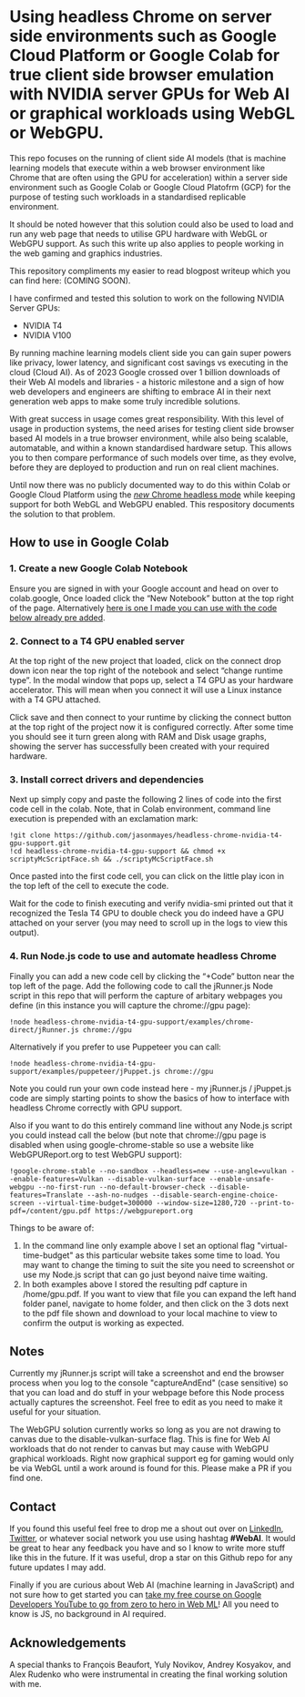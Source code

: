 # Using headless Chrome on server side environments such as Google Cloud Platform or Google Colab for true client side browser emulation with NVIDIA server GPUs for Web AI or graphical workloads using WebGL or WebGPU.
This repo focuses on the running of client side AI models (that is machine learning models that execute within a web browser environment like Chrome that are often using the GPU for acceleration) within a server side environment such as Google Colab or Google Cloud Platofrm (GCP) for the purpose of testing such workloads in a standardised replicable environment. 

It should be noted however that this solution could also be used to load and run any web page that needs to utilise GPU hardware with WebGL or WebGPU support. As such this write up also applies to people working in the web gaming and graphics industries.

This repository compliments my easier to read blogpost writeup which you can find here: (COMING SOON).

I have confirmed and tested this solution to work on the following NVIDIA Server GPUs:
- NVIDIA T4
- NVIDIA V100

By running machine learning models client side you can gain super powers like privacy, lower latency, and significant cost savings vs executing in the cloud (Cloud AI). As of 2023 Google crossed over 1 billion downloads of their Web AI models and libraries - a historic milestone and a sign of how web developers and engineers are shifting to embrace AI in their next generation web apps to make some truly incredible solutions.

With great success in usage comes great responsibility. With this level of usage in production systems, the need arises for testing client side browser based AI models in a true browser environment, while also being scalable, automatable, and within a known standardised hardware setup. This allows you to then compare performance of such models over time, as they evolve, before they are deployed to production and run on real client machines.

Until now there was no publicly documented way to do this within Colab or Google Cloud Platform using the [*new* Chrome headless mode](https://developer.chrome.com/docs/chromium/new-headless) while keeping support for both WebGL and WebGPU enabled. This respository documents the solution to that problem.


## How to use in Google Colab

### 1. Create a new Google Colab Notebook
Ensure you are signed in with your Google account and head on over to colab.google, Once loaded click the “New Notebook” button at the top right of the page.
Alternatively [here is one I made you can use with the code below already pre added](https://colab.research.google.com/drive/1vuczRYfLUFq1RBbNknhz1JE8BZwE5_zd).

### 2. Connect to a T4 GPU enabled server
At the top right of the new project that loaded, click on the connect drop down icon near the top right of the notebook and select “change runtime type”. In the modal window that pops up, select a T4 GPU as your hardware accelerator. This will mean when you connect it will use a Linux instance with a T4 GPU attached.

Click save and then connect to your runtime by clicking the connect button at the top right of the project now it is configured correctly. After some time you should see it turn green along with RAM and Disk usage graphs, showing the server has successfully been created with your required hardware.

### 3. Install correct drivers and dependencies
Next up simply copy and paste the following 2 lines of code into the first code cell in the colab. Note, that in Colab environment, command line execution is prepended with an exclamation mark:

```
!git clone https://github.com/jasonmayes/headless-chrome-nvidia-t4-gpu-support.git
!cd headless-chrome-nvidia-t4-gpu-support && chmod +x scriptyMcScriptFace.sh && ./scriptyMcScriptFace.sh
```

Once pasted into the first code cell, you can click on the little play icon in the top left of the cell to execute the code.

Wait for the code to finish executing and verify nvidia-smi printed out that it recognized the Tesla T4 GPU to double check you do indeed have a GPU attached on your server (you may need to scroll up in the logs to view this output).

### 4. Run Node.js code to use and automate headless Chrome

Finally you can add a new code cell by clicking the “+Code” button near the top left of the page. Add the following code to call the jRunner.js Node script in this repo that will perform the capture of arbitary webpages you define (in this instance you will capture the chrome://gpu page):

```
!node headless-chrome-nvidia-t4-gpu-support/examples/chrome-direct/jRunner.js chrome://gpu
```

Alternatively if you prefer to use Puppeteer you can call:
```
!node headless-chrome-nvidia-t4-gpu-support/examples/puppeteer/jPuppet.js chrome://gpu
```

Note you could run your own code instead here - my jRunner.js / jPuppet.js code are simply starting points to show the basics of how to interface with headless Chrome correctly with GPU support. 

Also if you want to do this entirely command line without any Node.js script you could instead call the below (but note that chrome://gpu page is disabled when using google-chrome-stable so use a website like WebGPUReport.org to test WebGPU support):

```
!google-chrome-stable --no-sandbox --headless=new --use-angle=vulkan --enable-features=Vulkan --disable-vulkan-surface --enable-unsafe-webgpu --no-first-run --no-default-browser-check --disable-features=Translate --ash-no-nudges --disable-search-engine-choice-screen --virtual-time-budget=300000 --window-size=1280,720 --print-to-pdf=/content/gpu.pdf https://webgpureport.org
```

Things to be aware of:

1. In the command line only example above I set an optional flag "virtual-time-budget" as this particular website takes some time to load. You may want to change the timing to suit the site you need to screenshot or use my Node.js script that can go just beyond naive time waiting.
2. In both examples above I stored the resulting pdf capture in /home/gpu.pdf. If you want to view that file you can expand the left hand folder panel, navigate to home folder, and then click on the 3 dots next to the pdf file shown and download to your local machine to view to confirm the output is working as expected.

## Notes
Currently my jRunner.js script will take a screenshot and end the browser process when you log to the console "captureAndEnd" (case sensitive) so that you can load and do stuff in your webpage before this Node process actually captures the screenshot. Feel free to edit as you need to make it useful for your situation.

The WebGPU solution currently works so long as you are not drawing to canvas due to the disable-vulkan-surface flag. This is fine for Web AI workloads that do not render to canvas but may cause with WebGPU graphical workloads. Right now graphical support eg for gaming would only be via WebGL until a work around is found for this. Please make a PR if you find one.

## Contact
If you found this useful feel free to drop me a shout out over on [LinkedIn](https://www.linkedin.com/in/WebAI), [Twitter](https://twitter.com/jason_mayes), or whatever social network you use using hashtag **#WebAI**. It would be great to hear any feedback you have and so I know to write more stuff like this in the future. If it was useful, drop a star on this Github repo for any future updates I may add.

Finally if you are curious about Web AI (machine learning in JavaScript) and not sure how to get started you can [take my free course on Google Developers YouTube to go from zero to hero in Web ML](https://goo.gle/Learn-WebML)! All you need to know is JS, no background in AI required.

## Acknowledgements
A special thanks to François Beaufort, Yuly Novikov, Andrey Kosyakov, and Alex Rudenko who were instrumental in creating the final working solution with me.
